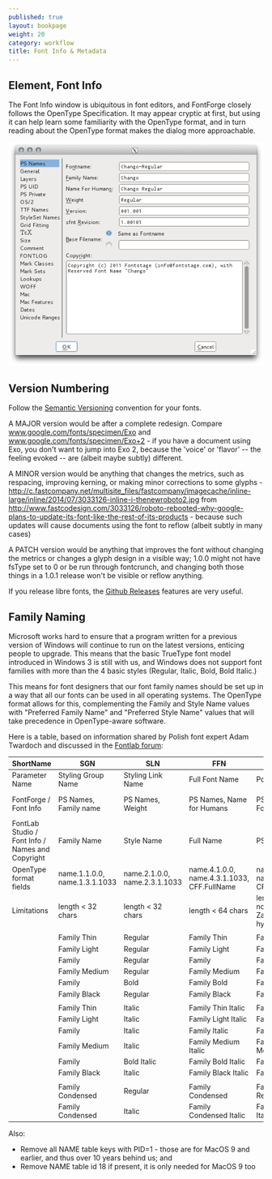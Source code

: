 ```yaml
---
published: true
layout: bookpage
weight: 20
category: workflow
title: Font Info & Metadata
---
```


## Element, Font Info

The Font Info window is ubiquitous in font editors, and FontForge closely follows the OpenType Specification. 
It may appear cryptic at first, but using it can help learn some familiarity with the OpenType format, and in turn reading about the OpenType format makes the dialog more approachable. 

<img src="images/info_ps_names.png"/>

## Version Numbering

Follow the [Semantic Versioning](http://semver.org) convention for your fonts.

A MAJOR version would be after a complete redesign. Compare www.google.com/fonts/specimen/Exo and www.google.com/fonts/specimen/Exo+2 - if you have a document using Exo, you don't want to jump into Exo 2, because the 'voice' or 'flavor' -- the feeling evoked -- are (albeit maybe subtly) different.

A MINOR version would be anything that changes the metrics, such as respacing, improving kerning, or making minor corrections to some glyphs - http://c.fastcompany.net/multisite_files/fastcompany/imagecache/inline-large/inline/2014/07/3033126-inline-i-thenewroboto2.jpg from http://www.fastcodesign.com/3033126/roboto-rebooted-why-google-plans-to-update-its-font-like-the-rest-of-its-products - because such updates will cause documents using the font to reflow (albeit subtly in many cases)

A PATCH version would be anything that improves the font without changing the metrics or changes a glyph design in a visible way; 1.0.0 might not have fsType set to 0 or be run through fontcrunch, and changing both those things in a 1.0.1 release won't be visible or reflow anything.

If you release libre fonts, the [Github Releases](https://www.google.com/search?q=github+releases) features are very useful.

## Family Naming

Microsoft works hard to ensure that a program written for a previous version of Windows will continue to run on the latest versions, enticing people to upgrade. This means that the basic TrueType font model introduced in Windows 3 is still with us, and Windows does not support font families with more than the 4 basic styles (Regular, Italic, Bold, Bold Italic.) 

This means for font designers that our font family names should be set up in a way that all our fonts can be used in all operating systems. The OpenType format allows for this, complementing the Family and Style Name values with "Preferred Family Name" and "Preferred Style Name" values that will take precedence in OpenType-aware software.

Here is a table, based on information shared by Polish font expert Adam Twardoch and discussed in the [Fontlab forum](http://forum.fontlab.com/index.php?topic=313.0):

| ShortName                                        | SGN                                   | SLN                              | FFN                                         | PSN                                                         | TFN                                      | TSN                                     | Weight                                                                        | Is Bold                                   | Is Italic                                          |
|--------------------------------------------------|---------------------------------------|----------------------------------|---------------------------------------------|-------------------------------------------------------------|------------------------------------------|-----------------------------------------|-------------------------------------------------------------------------------|-------------------------------------------|----------------------------------------------------|
| Parameter Name                                   | Styling Group Name                    | Styling Link Name                | Full Font Name                              | PostScript Name                                             | Typographic Family Name                  | Typographic Style Name                  | Weight                                                                        | Styling Link “is bold”                    | Styling Link “is italic”                           |
| FontForge / Font Info                            | PS Names, Family name                 | PS Names, Weight                 | PS Names, Name for Humans                   | PS Name, Fontname                                           | TTF Names, OT Family Name                | TTF Names,                              | OS/2, Weight Class (numeric)                                                  | Mac, Mac Style Set, Bold                  | Mac, Mac Style Set, Italic / General, Italic Angle |
| FontLab Studio / Font Info / Names and Copyright | Family Name                           | Style Name                       | Full Name                                   | PS Font Name                                                | OpenType-specific names / OT Family Name | OpenType-specific names / OT Style Name | Weight (numeric)                                                              | Font is bold                              | Font is italic                                     |
| OpenType format fields                           | name.1.1.0.0, name.1.3.1.1033         | name.2.1.0.0, name.2.3.1.1033    | name.4.1.0.0, name.4.3.1.1033, CFF.FullName | name.6.1.0.0, name.6.3.1.1033, CFF.FontName                 | name.16.3.1.1033, CFF.FamilyName         | name.17.3.1.1033                        | CFF.Weight (OS/2.usWeightClass)                                               | head.macStyle.bit0, OS/2.fsSelection.bit5 | head.macStyle.bit1, OS/2.fsSelection.bit0          |
| Limitations                                      | length < 32 chars                     | length < 32 chars                | length < 64 chars                           | length < 30 chars, no spaces, only A-Za-z0-9 and one hyphen | length < 32 chars                        | length < 32 chars                       | value >= 250 and <= 900 in steps of 50, regular must be 400, bold must be 700 |                                           |                                                    |
|                                                  |                                       |                                  |                                             |                                                             |                                          |                                         |                                                                               |                                           |                                                    |
|                                                  | Family Thin                           | Regular                          | Family Thin                                 | Family-Thin                                                 | Family                                   | Thin                                    | Thin (250)                                                                    |                                           |                                                    |
|                                                  | Family Light                          | Regular                          | Family Light                                | Family-LightItalic                                          | Family                                   | Light                                   | Light (300)                                                                   |                                           |                                                    |
|                                                  | Family                                | Regular                          | Family                                      | Family-Regular                                              | Family                                   | Regular                                 | Regular (400)                                                                 |                                           |                                                    |
|                                                  | Family Medium                         | Regular                          | Family Medium                               | Family-Medium                                               | Family                                   | Medium                                  | Medium (500)                                                                  |                                           |                                                    |
|                                                  | Family                                | Bold                             | Family Bold                                 | Family-Bold                                                 | Family                                   | Bold                                    | Bold (700)                                                                    | X                                         |                                                    |
|                                                  | Family Black                          | Regular                          | Family Black                                | Family-Black                                                | Family                                   | Black                                   | Black (900)                                                                   |                                           |                                                    |
|                                                  |                                       |                                  |                                             |                                                             |                                          |                                         |                                                                               |                                           |                                                    |
|                                                  | Family Thin                           | Italic                           | Family Thin Italic                          | Family-ThinItalic                                           | Family                                   | Thin Italic                             | Thin (250)                                                                    |                                           | X                                                  |
|                                                  | Family Light                          | Italic                           | Family Light Italic                         | Family-LightItalic                                          | Family                                   | Light Italic                            | Light (300)                                                                   |                                           | X                                                  |
|                                                  | Family                                | Italic                           | Family Italic                               | Family-Italic                                               | Family                                   | Italic                                  | Regular (400)                                                                 |                                           | X                                                  |
|                                                  | Family Medium                         | Italic                           | Family Medium Italic                        | Family-MediumItalic                                         | Family                                   | Medium Italic                           | Medium (500)                                                                  |                                           | X                                                  |
|                                                  | Family                                | Bold Italic                      | Family Bold Italic                          | Family-BoldItalic                                           | Family                                   | Bold Italic                             | Bold (700)                                                                    | X                                         | X                                                  |
|                                                  | Family Black                          | Italic                           | Family Black Italic                         | Family-BlackItalic                                          | Family                                   | Black Italic                            | Black (900)                                                                   |                                           | X                                                  |
|                                                  |                                       |                                  |                                             |                                                             |                                          |                                         |                                                                               |                                           |                                                    |
|                                                  | Family Condensed                      | Regular                          | Family Condensed                            | FamilyCondensed-Regular                                     | Family                                   | Condensed                               | Regular (400)                                                                 |                                           |                                                    |
|                                                  | Family Condensed                      | Italic                           | Family Condensed Italic                     | FamilyCondensed-Italic                                      | Family                                   | Condensed Italic                        | Regular (400)                                                                 |                                           | X                                                  |

Also:

* Remove all NAME table keys with PID=1 - those are for MacOS 9 and earlier, and thus over 10 years behind us; and 
* Remove NAME table id 18 if present, it is only needed for MacOS 9 too
